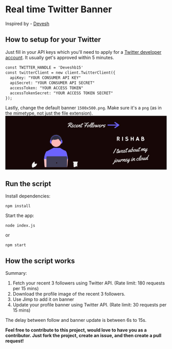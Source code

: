 # Real time Twitter Banner

Inspired by - [Devesh](https://github.com/Deveshb15/real-twitter-banner)

## How to setup for your Twitter

Just fill in your API keys which you'll need to apply for a [Twitter developer account](https://developer.twitter.com/en/apply-for-access). It usually get's approved within 5 minutes.

```
const TWITTER_HANDLE = 'Deveshb15'
const twitterClient = new client.TwitterClient({
  apiKey: "YOUR CONSUMER API KEY"
  apiSecret: "YOUR CONSUMER API SECRET" 
  accessToken: "YOUR ACCESS TOKEN"
  accessTokenSecret: "YOUR ACCESS TOKEN SECRET"
});

```

Lastly, change the default banner `1500x500.png`. Make sure it's a `png` (as in the mimetype, not just the file extension).
![g](https://github.com/rishabkumar7/TwitterBanner/blob/master/1500x500.png?raw=true)
## Run the script

Install dependencies:
```
npm install
```

Start the app:

```
node index.js
```
or
```
npm start
```


## How the script works

Summary:

1. Fetch your recent 3 followers using Twitter API. (Rate limit: 180 requests per 15 mins)
2. Download the profile image of the recent 3 followers.
3. Use Jimp to add it on banner
4. Update your profile banner using Twitter API. (Rate limit: 30 requests per 15 mins)

The delay between follow and banner update is between 6s to 15s.

**Feel free to contribute to this project, would love to have you as a contributor. Just fork the project, create an issue, and then create a pull request!**

